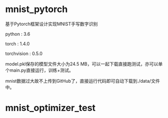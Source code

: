 # mnist_pytorch
基于Pytorch框架设计实现MNIST手写数字识别

python : 3.6

torch : 1.4.0 

torchvision : 0.5.0

model.pkl保存的模型文件大小为24.5 MB，可以一起下载直接跑测试，亦可以单个main.py直接运行，训练+测试。

mnist数据过大故不上传到GitHub了，直接运行代码即可自动下载到./data/文件中。
# mnist_optimizer_test
